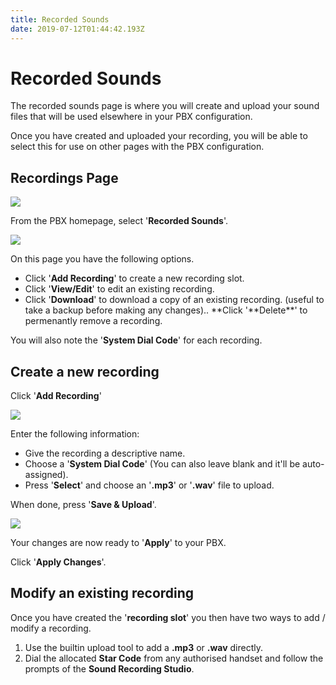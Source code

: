 ```yaml
---
title: Recorded Sounds
date: 2019-07-12T01:44:42.193Z
---
```

# Recorded Sounds

The recorded sounds page is where you will create and upload your sound files that will be used elsewhere in your PBX configuration.

Once you have created and uploaded your recording, you will be able to select this for use on other pages with the PBX configuration.

## Recordings Page

![](/images/recorded_sounds.png)

From the PBX homepage, select '**Recorded Sounds**'.

![](/images/pbx_recorded_sounds1.png)

On this page you have the following options.

* Click '**Add Recording**' to create a new recording slot.
* Click '**View/Edit**' to edit an existing recording.
* Click '**Download**' to download a copy of an existing recording. (useful to take a backup before making any changes)..
   **Click '**Delete\*\*' to permenantly remove a recording.

You will also note the '**System Dial Code**' for each recording.

## Create a new recording

Click '**Add Recording**'

![](/images/pbx_recorded_sounds2.png)

Enter the following information:

* Give the recording a descriptive name.
* Choose a '**System Dial Code**' (You can also leave blank and it'll be auto-assigned).
* Press '**Select**' and choose an '**.mp3**' or '**.wav**' file to upload.

When done, press '**Save & Upload**'.

![](/images/apply_pbx_changes.png)

Your changes are now ready to '**Apply**' to your PBX.

Click '**Apply Changes**'.

## Modify an existing recording

Once you have created the '**recording slot**' you then have two ways to add / modify a recording.

1. Use the builtin upload tool to add a **.mp3** or **.wav** directly.
2. Dial the allocated **Star Code** from any authorised handset and follow the prompts of the **Sound Recording Studio**.
